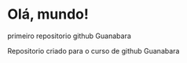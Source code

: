 # Olá, mundo!
 primeiro repositorio github Guanabara

Repositorio criado para o curso de github Guanabara